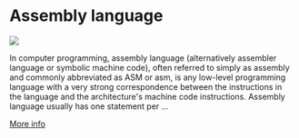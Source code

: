 
# Assembly language  
![](https://www.tiobe.com/wp-content/themes/tiobe/tiobe-index/images/Assembly_language.png)



In computer programming, assembly language (alternatively assembler language or symbolic machine code), often referred to simply as assembly and commonly abbreviated as ASM or asm, is any low-level programming language with a very strong correspondence between the instructions in the language and the architecture's machine code instructions. Assembly language usually has one statement per ...

[More info](https://en.wikipedia.org/wiki/Assembly_language)

